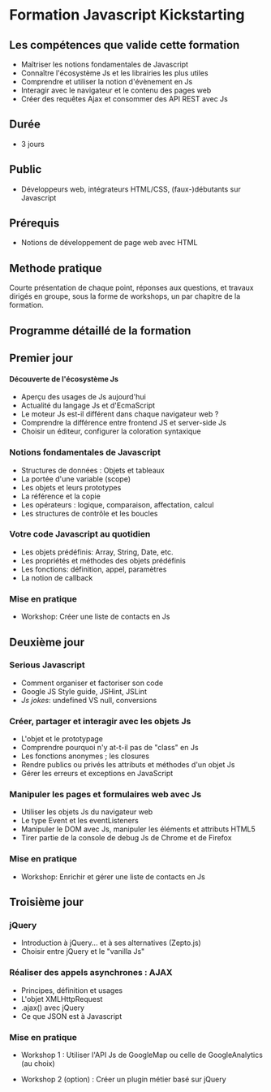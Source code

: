 # Formation Javascript Kickstarting

## Les compétences que valide cette formation

- Maîtriser les notions fondamentales de Javascript
- Connaître l'écosystème Js et les librairies les plus utiles
- Comprendre et utiliser la notion d'évènement en Js
- Interagir avec le navigateur et le contenu des pages web
- Créer des requêtes Ajax et consommer des API REST avec Js


## Durée

* 3 jours

## Public

* Développeurs web, intégrateurs HTML/CSS, (faux-)débutants sur Javascript

## Prérequis

* Notions de développement de page web avec HTML

## Methode pratique

Courte présentation de chaque point, réponses aux questions, et travaux dirigés en groupe, sous la forme de workshops, un par chapitre de la formation.

## Programme détaillé de la formation

## Premier jour

#### Découverte de l'écosystème Js

* Aperçu des usages de Js aujourd'hui
* Actualité du langage Js et d'EcmaScript
* Le moteur Js est-il différent dans chaque navigateur web ?
* Comprendre la différence entre frontend JS et server-side Js
* Choisir un éditeur, configurer la coloration syntaxique

### Notions fondamentales de Javascript

* Structures de données : Objets et tableaux
* La portée d'une variable (scope)
* Les objets et leurs prototypes
* La référence et la copie
* Les opérateurs : logique, comparaison, affectation, calcul
* Les structures de contrôle et les boucles

### Votre code Javascript au quotidien

* Les objets prédéfinis: Array, String, Date, etc.
* Les propriétés et méthodes des objets prédéfinis 
* Les fonctions: définition, appel, paramètres
* La notion de callback

### Mise en pratique

* Workshop: Créer une liste de contacts en Js
 
## Deuxième jour

### Serious Javascript  
* Comment organiser et factoriser son code
* Google JS Style guide, JSHint, JSLint
* _Js jokes_: undefined VS null, conversions

### Créer, partager et interagir avec les objets Js

* L'objet et le prototypage
* Comprendre pourquoi n'y at-t-il pas de "class" en Js
* Les fonctions anonymes ; les closures
* Rendre publics ou privés les attributs et méthodes d'un objet Js
* Gérer les erreurs et exceptions en JavaScript

### Manipuler les pages et formulaires web avec Js

* Utiliser les objets Js du navigateur web
* Le type Event et les eventListeners
* Manipuler le DOM avec Js, manipuler les éléments et attributs HTML5
* Tirer partie de la console de debug Js de Chrome et de Firefox

### Mise en pratique

* Workshop: Enrichir et gérer une liste de contacts en Js

## Troisième jour

### jQuery

* Introduction à jQuery... et à ses alternatives (Zepto.js)
* Choisir entre jQuery et le "vanilla Js"

### Réaliser des appels asynchrones : AJAX

* Principes, définition et usages
* L'objet XMLHttpRequest
* .ajax() avec jQuery
* Ce que JSON est à Javascript
 
### Mise en pratique

* Workshop 1 : Utiliser l'API Js de GoogleMap ou celle de GoogleAnalytics (au choix)

* Workshop 2 (option) : Créer un plugin métier basé sur jQuery
